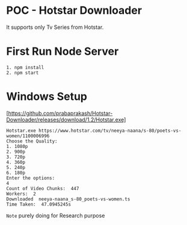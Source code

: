 # POC - Hotstar Downloader
It supports only Tv Series from Hotstar.
# First Run Node Server
```
1. npm install
2. npm start
```
# Windows Setup
[https://github.com/prabaprakash/Hotstar-Downloader/releases/download/1.2/Hotstar.exe]
````
Hotstar.exe https://www.hotstar.com/tv/neeya-naana/s-80/poets-vs-women/1100006996
Choose the Quality:
1. 1080p
2. 900p
3. 720p
4. 360p
5. 240p
6. 180p
Enter the options:
4
Count of Video Chunks:  447
Workers:  2
Downloaded  neeya-naana_s-80_poets-vs-women.ts
Time Taken:  47.0945245s
````

``Note``
purely doing for Research purpose
